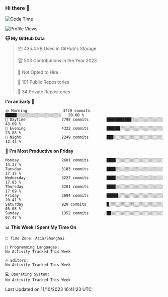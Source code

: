 ### Hi there 👋

<!--
**qbosen/qbosen** is a ✨ _special_ ✨ repository because its `README.md` (this file) appears on your GitHub profile.

Here are some ideas to get you started:

- 🔭 I’m currently working on ...
- 🌱 I’m currently learning ...
- 👯 I’m looking to collaborate on ...
- 🤔 I’m looking for help with ...
- 💬 Ask me about ...
- 📫 How to reach me: ...
- 😄 Pronouns: ...
- ⚡ Fun fact: ...
-->

<!--START_SECTION:waka-->
![Code Time](http://img.shields.io/badge/Code%20Time-2%2C111%20hrs%2036%20mins-blue)

![Profile Views](http://img.shields.io/badge/Profile%20Views-0-blue)

**🐱 My GitHub Data** 

> 📦 435.4 kB Used in GitHub's Storage 
 > 
> 🏆 503 Contributions in the Year 2023
 > 
> 🚫 Not Opted to Hire
 > 
> 📜 101 Public Repositories 
 > 
> 🔑 34 Private Repositories 
 > 
**I'm an Early 🐤** 

```text
🌞 Morning                3729 commits        █████░░░░░░░░░░░░░░░░░░░░   20.60 % 
🌆 Daytime                7798 commits        ███████████░░░░░░░░░░░░░░   43.09 % 
🌃 Evening                4322 commits        ██████░░░░░░░░░░░░░░░░░░░   23.88 % 
🌙 Night                  2249 commits        ███░░░░░░░░░░░░░░░░░░░░░░   12.43 % 
```
📅 **I'm Most Productive on Friday** 

```text
Monday                   2601 commits        ████░░░░░░░░░░░░░░░░░░░░░   14.37 % 
Tuesday                  3103 commits        ████░░░░░░░░░░░░░░░░░░░░░   17.15 % 
Wednesday                3227 commits        ████░░░░░░░░░░░░░░░░░░░░░   17.83 % 
Thursday                 3201 commits        ████░░░░░░░░░░░░░░░░░░░░░   17.69 % 
Friday                   3694 commits        █████░░░░░░░░░░░░░░░░░░░░   20.41 % 
Saturday                 920 commits         █░░░░░░░░░░░░░░░░░░░░░░░░   05.08 % 
Sunday                   1352 commits        ██░░░░░░░░░░░░░░░░░░░░░░░   07.47 % 
```


📊 **This Week I Spent My Time On** 

```text
🕑︎ Time Zone: Asia/Shanghai

💬 Programming Languages: 
No Activity Tracked This Week

🔥 Editors: 
No Activity Tracked This Week

💻 Operating System: 
No Activity Tracked This Week
```


 Last Updated on 11/10/2023 16:41:23 UTC
<!--END_SECTION:waka-->
